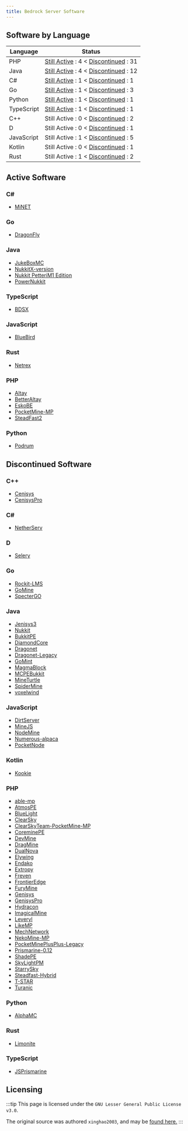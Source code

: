 ```yaml
---
title: Bedrock Server Software
---
```


## Software by Language

| Language   | Status                                                              |
| ---------- | ------------------------------------------------------------------- |
| PHP        | [Still Active](#php) : 4 < [Discontinued](#php-1) : 31              |
| Java       | [Still Active](#java) : 4 < [Discontinued](#java-1) : 12            |
| C#         | [Still Active](#c) : 1 < [Discontinued](#c-2) : 1                   |
| Go         | [Still Active](#go) : 1 < [Discontinued](#go-1) : 3                 |
| Python     | [Still Active](#python) : 1 < [Discontinued](#python-1) : 1         |
| TypeScript | [Still Active](#typescript) : 1 < [Discontinued](#typescript-1) : 1 |
| C++        | Still Active : 0 < [Discontinued](#c-1) : 2                         |
| D          | Still Active : 0 < [Discontinued](#d) : 1                           |
| JavaScript | Still Active : 1 < [Discontinued](#javascript) : 5                  |
| Kotlin     | Still Active : 0 < [Discontinued](#kotlin) : 1                      |
| Rust       | Still Active : 1 < [Discontinued](#rust) : 2                        |

## Active Software

### C#

-   [MiNET](https://github.com/NiclasOlofsson/MiNET)

### Go

-   [DragonFly](https://github.com/df-mc/dragonfly)

### Java

-   [JukeBoxMC](https://github.com/LucGamesYT/JukeboxMC)
-   [NukkitX-version](https://github.com/NukkitX/Nukkit)
-   [Nukkit PetteriM1 Edition](https://github.com/PetteriM1/NukkitPetteriM1Edition)
-   [PowerNukkit](https://github.com/PowerNukkit/PowerNukkit)

### TypeScript

-   [BDSX](https://github.com/bdsx/bdsx)

### JavaScript

-   [BlueBird](https://github.com/BlueBirdMC/BlueBird)

### Rust

-   [Netrex](https://github.com/NetrexMC/Netrex)

### PHP

-   [Altay](https://github.com/TuranicTeam/Altay)
-   [BetterAltay](https://github.com/Benedikt05/BetterAltay)
-   [EskoBE](https://github.com/MCPE357/EskoBE)
-   [PocketMine-MP](https://github.com/pmmp/PocketMine-MP)
-   [SteadFast2](https://github.com/Hydreon/Steadfast2)

### Python

-   [Podrum](https://github.com/Podrum/Podrum)

## Discontinued Software

### C++

-   [Cenisys](https://github.com/iTXTech/Cenisys)
-   [CenisysPro](https://github.com/GenisysPro/CenisysPro)

### C#

-   [NetherServ](https://github.com/protosleep/NetherServ)

### D

-   [Selery](https://github.com/sel-project/selery)

### Go

-   [Rockit-LMS](https://github.com/cr0sh/Rockit-LMS)
-   [GoMine](https://github.com/Irmine/GoMine)
-   [SpecterGO](https://github.com/SpecterTeam/SpecterGO)

### Java

-   [Jenisys3](https://github.com/FrontierDevs/Jenisys3)
-   [Nukkit](https://github.com/Nukkit/Nukkit)
-   [BukkitPE](https://github.com/BukkitPE/BukkitPE)
-   [DiamondCore](https://github.com/DRAGKILLS/DiamondCore)
-   [Dragonet](https://github.com/DragonetMC/Dragonet)
-   [Dragonet-Legacy](https://github.com/DragonetMC/Dragonet-Legacy)
-   [GoMint](https://github.com/GoMint/GoMint)
-   [MagmaBlock](https://github.com/PrismarineMC/MagmaBlock)
-   [MCPEBukkit](https://github.com/MCPEBukkit/MCPEBukkit)
-   [MineTurtle](https://github.com/MCPEBukkit/MineTurtle)
-   [SpiderMine](https://github.com/QuantumWorks/SpiderMine)
-   [voxelwind](https://github.com/voxelwind/voxelwind)

### JavaScript

-   [DirtServer](https://github.com/Falkirks/DirtServer)
-   [MineJS](https://github.com/organization/MineJS)
-   [NodeMine](https://github.com/NodeMine/NodeMine)
-   [Numerous-alpaca](https://github.com/numerous-alpaca/numerous-alpaca)
-   [PocketNode](https://github.com/PocketNode/PocketNode)

### Kotlin

-   [Kookie](https://github.com/organization/Kookie)

### PHP

-   [able-mp](https://github.com/AbleUnion/able-mp)
-   [AtmosPE](https://github.com/AtmosPE/AtmosPE)
-   [BlueLight](https://github.com/BlueLightJapan/BlueLight)
-   [ClearSky](https://github.com/ClearSkyTeam/ClearSky)
-   [ClearSkyTeam-PocketMine-MP](https://github.com/ClearSkyTeam/PocketMine-MP)
-   [CoreminePE](https://github.com/starfury1927/CoreminePE)
-   [DevMine](https://github.com/MineCode-Devs/DevMine)
-   [DragMine](https://github.com/DragMineTeam/DragMine)
-   [DualNova](https://github.com/DualNova-Team/DualNova)
-   [Elywing](https://github.com/H4PM/Elywing)
-   [Endako](https://github.com/LeronDoesGM/Endako)
-   [Extropy](https://github.com/ConflictPE/Extropy)
-   [Freven](https://github.com/FrevenTeam/Freven)
-   [FrontierEdge](https://github.com/FrontierDevs/FrontierEdge)
-   [FuryMine](https://github.com/XFuryMCPE/FuryMine)
-   [Genisys](https://github.com/iTXTech/Genisys)
-   [GenisysPro](https://github.com/GenisysPro/GenisysPro)
-   [Hydracon](https://github.com/E-DevPM/Hydracon)
-   [ImagicalMine](https://github.com/ImagicalMine/ImagicalMine)
-   [Leveryl](https://github.com/LeverylTeam/Leveryl)
-   [LikeMP](https://github.com/LikeMP-BE/LikeMP)
-   [MechNetwork](https://github.com/MechRalph04/MechNetwork)
-   [NekoMine-MP](https://github.com/Nekiechan/NekoMine-MP)
-   [PocketMinePlusPlus-Legacy](https://github.com/PrismarineMC/PocketMinePlusPlus-Legacy)
-   [Prismarine-0.12](https://github.com/PrismarineMC/Prismarine-0.12)
-   [ShadePE](https://github.com/ExplodingPE/ShadePE)
-   [SkyLightPM](https://github.com/SkyLightMCPE/SkyLightPM)
-   [StarrySky](https://github.com/StarrySky-PE/StarrySky)
-   [Steadfast-Hybrid](https://github.com/yungtechboy1/Steadfast-Hybrid)
-   [T-STAR](https://github.com/TaleStar/T-STAR)
-   [Turanic](https://github.com/TuranicTeam/Turanic)

### Python

-   [AlphaMC](https://github.com/Suppert/AlphaMC)

### Rust

-   [Limonite](https://github.com/iTXTech/limonite)

### TypeScript

-   [JSPrismarine](https://github.com/JSPrismarine/JSPrismarine)

## Licensing

:::tip
This page is licensed under the `GNU Lesser General Public License v3.0`.

The original source was authored `xinghao2003`, and may be [found here.](https://github.com/xinghao2003/MCBE-ServerSoftware-List)
:::
